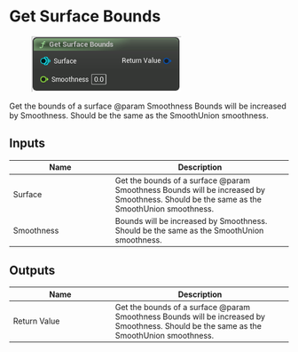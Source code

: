 # Get Surface Bounds

<div align="left" data-full-width="false">

<figure><img src="../../../.gitbook/assets/Get_Surface_Bounds.png" alt=""><figcaption></figcaption></figure>

</div>

Get the bounds of a surface @param Smoothness Bounds will be increased by Smoothness. Should be the same as the SmoothUnion smoothness.

## Inputs

<table><thead><tr><th width="170">Name</th><th>Description</th></tr></thead><tbody><tr><td>Surface</td><td>Get the bounds of a surface @param Smoothness Bounds will be increased by Smoothness. Should be the same as the SmoothUnion smoothness.</td></tr><tr><td>Smoothness</td><td>Bounds will be increased by Smoothness. Should be the same as the SmoothUnion smoothness.</td></tr></tbody></table>

## Outputs

<table><thead><tr><th width="170">Name</th><th>Description</th></tr></thead><tbody><tr><td>Return Value</td><td>Get the bounds of a surface @param Smoothness Bounds will be increased by Smoothness. Should be the same as the SmoothUnion smoothness.</td></tr></tbody></table>
